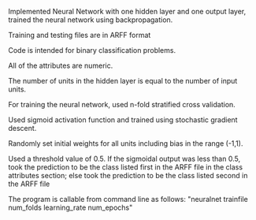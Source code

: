 Implemented  Neural Network with one hidden layer and one output layer, trained the neural network using backpropagation. 

Training and testing files are in ARFF format

Code is intended for binary classification problems.

All of the attributes are numeric.

The number of units in the hidden layer is equal to the number of input units.

For training the neural network, used n-fold stratified cross validation.

Used sigmoid activation function and trained using stochastic gradient descent.

Randomly set initial weights for all units including bias in the range (-1,1).

Used a threshold value of 0.5. If the sigmoidal output was less than 0.5, took the prediction to be the class listed first in the ARFF file in the class attributes section; else took the prediction to be the class listed second in the ARFF file

The program is callable from command line as follows: 
"neuralnet trainfile num_folds learning_rate num_epochs" 
